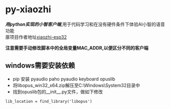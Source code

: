 # py-xiaozhi
***用python实现的小智客户端***,用于代码学习和在没有硬件条件下体验AI小智的语音功能</br>
厡项目作者地址[xiaozhi-esp32](https://github.com/78/xiaozhi-esp32)

**注意需要手动修改脚本中的全局变量MAC_ADDR,以便区分不同的客户端**
## windows需要安装依赖
* pip 安装 pyaudio paho pyaudio keyboard opuslib
* 将libopus_win32_x64.zip解压至C:\Windows\System32目录中
* 找到opuslib包的__init__.py文件，做如下修改
```sh\
lib_location = find_library('libopus')
```